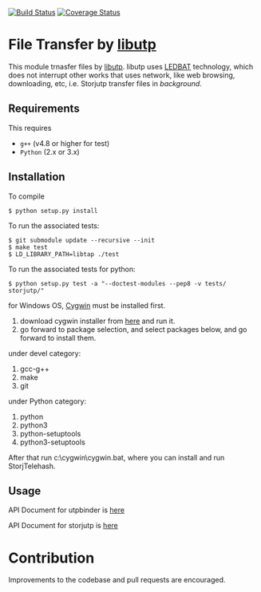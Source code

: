 [![Build Status](https://travis-ci.org/StorjPlatform/Storjutp.svg?branch=master)](https://travis-ci.org/StorjPlatform/Storjutp)
[![Coverage Status](https://coveralls.io/repos/StorjPlatform/Storjutp/badge.svg?branch=master)](https://coveralls.io/r/StorjPlatform/Storjutp?branch=master)

# File Transfer by [libutp](https://github.com/bittorrent/libutp)

This module trnasfer files by [libutp](https://github.com/bittorrent/libutp).
libutp uses [LEDBAT](http://en.wikipedia.org/wiki/LEDBAT) technology, 
which does not interrupt other works that uses network, like web browsing,
downloading, etc, i.e. Storjutp transfer files in _background_.

## Requirements
This requires 
* `g++` (v4.8 or higher for test)
* `Python` (2.x or 3.x)

## Installation

To compile 

    $ python setup.py install
    
To run the associated tests:

    $ git submodule update --recursive --init
    $ make test
    $ LD_LIBRARY_PATH=libtap ./test

To run the associated tests for python:

    $ python setup.py test -a "--doctest-modules --pep8 -v tests/ storjutp/"

for Windows OS, [Cygwin](https://www.cygwin.com/) must be installed first.

1. download cygwin installer from [here](https://www.cygwin.com/setup-x86.exe) and run it.
1. go forward to package selection, and select packages below, and go forward to install them.

under devel category:

1. gcc-g++
1. make
2. git

under Python category:

1. python
1. python3
1. python-setuptools
1. python3-setuptools

After that run c:\cygwin\cygwin.bat, where you can install and run StorjTelehash.

## Usage

API Document for utpbinder is [here](https://rawgit.com/StorjPlatform/Storjutp/master/docs/html/utpbinder.html)

API Document for storjutp is [here](https://rawgit.com/StorjPlatform/Storjutp/master/docs/html/storjutp.html)

# Contribution
Improvements to the codebase and pull requests are encouraged.


